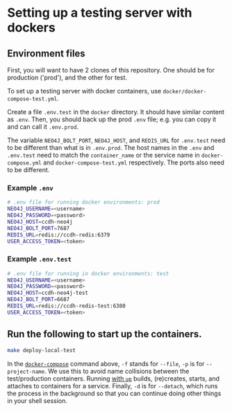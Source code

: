 # Setting up a testing server with dockers
## Environment files
First, you will want to have 2 clones of this repository. One should be for production ('prod'), and the other for test.

To set up a testing server with docker containers, use `docker/docker-compose-test.yml`. 

Create a file `.env.test` in the `docker` directory. It should have similar content as `.env`. Then, you should back up
the prod `.env` file; e.g. you can copy it and can call it `.env.prod`.

The variable `NEO4J_BOLT_PORT`, `NEO4J_HOST`, and `REDIS_URL` for `.env.test` need to be different 
than what is in `.env.prod`. The host names in the `.env` and `.env.test` need to match the `container_name` or the
service name in `docker-compose.yml` and `docker-compose-test.yml` respectively. The ports also need to be different.

### Example `.env`
```sh
# .env file for running docker environments: prod
NEO4J_USERNAME=<username>
NEO4J_PASSWORD=<password>
NEO4J_HOST=ccdh-neo4j
NEO4J_BOLT_PORT=7687
REDIS_URL=redis://ccdh-redis:6379
USER_ACCESS_TOKEN=<token>
```

### Example `.env.test`
```sh
# .env file for running in docker environments: test
NEO4J_USERNAME=<username>
NEO4J_PASSWORD=<password>
NEO4J_HOST=ccdh-neo4j-test
NEO4J_BOLT_PORT=6687
REDIS_URL=redis://ccdh-redis-test:6380
USER_ACCESS_TOKEN=<token>

```

## Run the following to start up the containers.

```sh
make deploy-local-test
```

In the [`docker-compose`](https://docs.docker.com/compose/) command above, `-f` stands for `--file`, `-p` is 
for `--project-name`. We use this to avoid name collisions between the test/production containers. Running 
[with `up`](https://docs.docker.com/compose/reference/up/) builds, (re)creates, starts, and attaches to containers for 
a service. Finally, `-d` is for `--detach`, which runs the process in the background so that you can continue doing 
other things in your shell session.
